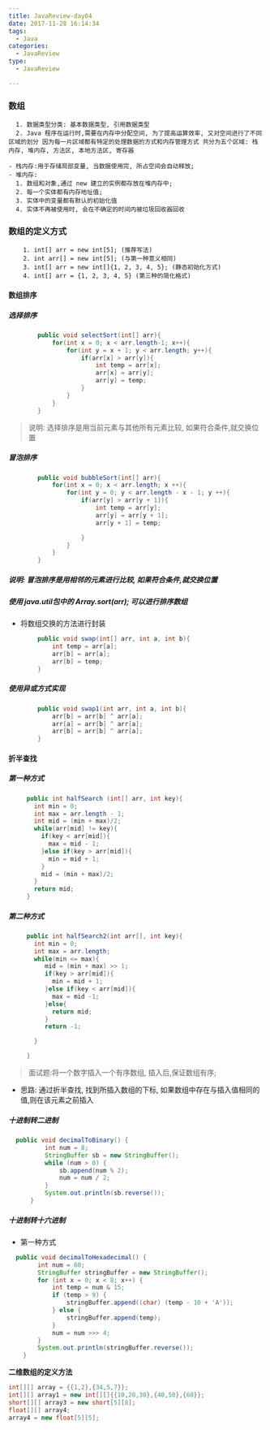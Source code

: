 ```yaml
---
title: JavaReview-day04
date: 2017-11-28 16:14:34
tags:
  - Java
categories:
  - JavaReview
type:
  - JavaReview

---
```


### 数组

      1. 数据类型分类: 基本数据类型, 引用数据类型
      2. Java 程序在运行时,需要在内存中分配空间, 为了提高运算效率, 又对空间进行了不同区域的划分 因为每一片区域都有特定的处理数据的方式和内存管理方式 共分为五个区域: 栈内存, 堆内存, 方法区, 本地方法区, 寄存器

    - 栈内存:用于存储局部变量, 当数据使用完, 所占空间会自动释放;
    - 堆内存:
      1. 数组和对象,通过 new 建立的实例都存放在堆内存中;
      2. 每一个实体都有内存地址值;
      3. 实体中的变量都有默认的初始化值
      4. 实体不再被使用时, 会在不确定的时间内被垃圾回收器回收

### 数组的定义方式

        1. int[] arr = new int[5]; (推荐写法)
        2. int arr[] = new int[5]; (与第一种意义相同)
        3. int[] arr = new int[]{1, 2, 3, 4, 5}; (静态初始化方式)
        4. int[] arr = {1, 2, 3, 4, 5} (第三种的简化格式)

#### 数组排序
##### 选择排序

```java
        public void selectSort(int[] arr){
            for(int x = 0; x < arr.length-1; x++){
                for(int y = x + 1; y < arr.length; y++){
                    if(arr[x] > arr[y]){
                        int temp = arr[x];
                        arr[x] = arr[y];
                        arr[y] = temp;
                    }
                }
            }
        }
```
> 说明: 选择排序是用当前元素与其他所有元素比较, 如果符合条件,就交换位置

##### 冒泡排序
```java
        public void bubbleSort(int[] arr){
            for(int x = 0; x < arr.length; x ++){
                for(int y = 0; y < arr.length - x - 1; y ++){
                    if(arr[y] > arr[y + 1]){
                        int temp = arr[y];
                        arr[y] = arr[y + 1];
                        arr[y + 1] = temp;

                    }
                }
            }
        }
```
##### 说明: 冒泡排序是用相邻的元素进行比较, 如果符合条件,就交换位置
##### 使用 java.util包中的 Array.sort(arr); 可以进行排序数组

- 将数组交换的方法进行封装
```java
        public void swap(int[] arr, int a, int b){
            int temp = arr[a];
            arr[b] = arr[a];
            arr[b] = temp;
        }
```
##### 使用异或方式实现

```java
        public void swap1(int arr, int a, int b){
            arr[b] = arr[b] ^ arr[a];
            arr[a] = arr[b] ^ arr[a];
            arr[b] = arr[b] ^ arr[a];
        }
```

#### 折半查找
##### 第一种方式
```java
     public int halfSearch (int[] arr, int key){
       int min = 0;
       int max = arr.length - 1;
       int mid = (min + max)/2;
       while(arr[mid] != key){
         if(key < arr[mid]){
           max = mid - 1;
         }else if(key > arr[mid]){
           min = mid + 1;
         }
         mid = (min + max)/2;
       }
       return mid;
     }
```
##### 第二种方式
```java
     public int halfSearch2(int arr[], int key){
       int min = 0;
       int max = arr.length;
       while(min <= max){
          mid = (min + max) >> 1;
          if(key > arr[mid]){
            min = mid + 1;
          }else if(key < arr[mid]){
            max = mid -1;
          }else{
            return mid;
          }
          return -1;

       }

     }
```


> 面试题:将一个数字插入一个有序数组, 插入后,保证数组有序;

- 思路: 通过折半查找, 找到所插入数组的下标, 如果数组中存在与插入值相同的值,则在该元素之前插入

##### 十进制转二进制
  ```java
    public void decimalToBinary() {
            int num = 8;
            StringBuffer sb = new StringBuffer();
            while (num > 0) {
                sb.append(num % 2);
                num = num / 2;
            }
            System.out.println(sb.reverse());
        }
  ```

##### 十进制转十六进制
 - 第一种方式

```java
  public void decimalToHexadecimal() {
        int num = 60;
        StringBuffer stringBuffer = new StringBuffer();
        for (int x = 0; x < 8; x++) {
            int temp = num & 15;
            if (temp > 9) {
                stringBuffer.append((char) (temp - 10 + 'A'));
            } else {
                stringBuffer.append(temp);
            }
            num = num >>> 4;
        }
        System.out.println(stringBuffer.reverse());
    }
```
**二维数组的定义方法**

```java
int[][] array = {{1,2},{34,5,7}};
int[][] array1 = new int[][]{{10,20,30},{40,50},{60}};
short[][] array3 = new short[5][8];
float[][] array4;
array4 = new float[5][5];

```

